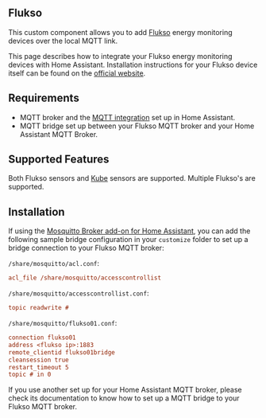 ## Flukso

This custom component allows you to add [Flukso](https://flukso.net/) energy monitoring devices over the local MQTT link.

This page describes how to integrate your Flukso energy monitoring devices with Home Assistant. Installation instructions for your Flukso device itself can be found on the [official website](https://flukso.net/installation).

## Requirements

- MQTT broker and the [MQTT integration](/integrations/mqtt/) set up in Home Assistant.
- MQTT bridge set up between your Flukso MQTT broker and your Home Assistant MQTT Broker.

## Supported Features

Both Flukso sensors and [Kube](https://www.flukso.net/files/presentations/flukso.20140424.pdf) sensors are supported. Multiple Flukso's are supported.

## Installation

If using the [Mosquitto Broker add-on for Home Assistant](https://github.com/home-assistant/addons/blob/master/mosquitto/DOCS.md), you can add the following sample bridge configuration in your `customize` folder to set up a bridge connection to your Flukso MQTT broker:

`/share/mosquitto/acl.conf`:
```ini
acl_file /share/mosquitto/accesscontrollist
```

`/share/mosquitto/accesscontrollist.conf`:
```ini
topic readwrite #
```

`/share/mosquitto/flukso01.conf`:
```ini
connection flukso01
address <flukso ip>:1883
remote_clientid flukso01bridge
cleansession true
restart_timeout 5
topic # in 0
```

If you use another set up for your Home Assistant MQTT broker, please check its documentation to know how to set up a MQTT bridge to your Flukso MQTT broker.